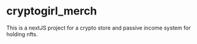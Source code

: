 # cryptogirl_merch

This is a nextJS project for a crypto store and passive income system for holding nfts. 